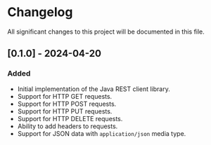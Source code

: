 # Changelog

All significant changes to this project will be documented in this file.

## [0.1.0] - 2024-04-20

### Added

- Initial implementation of the Java REST client library.
- Support for HTTP GET requests.
- Support for HTTP POST requests.
- Support for HTTP PUT requests.
- Support for HTTP DELETE requests.
- Ability to add headers to requests.
- Support for JSON data with `application/json` media type.